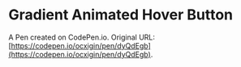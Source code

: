 # Gradient Animated Hover Button

A Pen created on CodePen.io. Original URL: [https://codepen.io/ocxigin/pen/dyQdEgb](https://codepen.io/ocxigin/pen/dyQdEgb).

